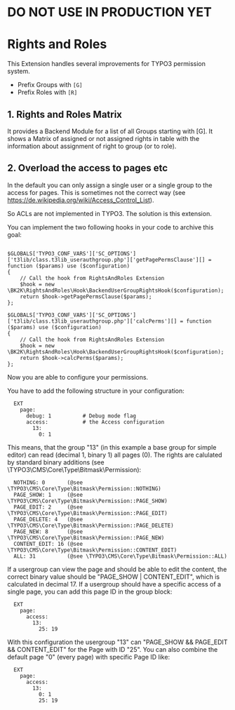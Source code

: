 # DO NOT USE IN PRODUCTION YET

# Rights and Roles

This Extension handles several improvements for TYPO3 permission system.

- Prefix Groups with `[G]`
- Prefix Roles with `[R]`

## 1. Rights and Roles Matrix

It provides a Backend Module for a list of all Groups starting with [G].
It shows a Matrix of assigned or not assigned rights in table with the information about assignment of right to group (or to role).


## 2. Overload the access to pages etc

In the default you can only assign a single user or a single group to the access for pages.
This is sometimes not the correct way (see https://de.wikipedia.org/wiki/Access_Control_List).

So ACLs are not implemented in TYPO3. The solution is this extension.

You can implement the two following hooks in your code to archive this goal:

```

$GLOBALS['TYPO3_CONF_VARS']['SC_OPTIONS']['t3lib/class.t3lib_userauthgroup.php']['getPagePermsClause'][] = function ($params) use ($configuration)
{
    // Call the hook from RightsAndRoles Extension
    $hook = new \BK2K\RightsAndRoles\Hook\BackendUserGroupRightsHook($configuration);
    return $hook->getPagePermsClause($params);
};

$GLOBALS['TYPO3_CONF_VARS']['SC_OPTIONS']['t3lib/class.t3lib_userauthgroup.php']['calcPerms'][] = function ($params) use ($configuration)
{
    // Call the hook from RightsAndRoles Extension
    $hook = new \BK2K\RightsAndRoles\Hook\BackendUserGroupRightsHook($configuration);
    return $hook->calcPerms($params);
};
```

Now you are able to configure your permissions.

You have to add the following structure in your configuration:

```
  EXT
    page:
      debug: 1          # Debug mode flag
      access:           # the Access configuration
        13:
          0: 1
```

This means, that the group "13" (in this example a base group for simple editor) can read (decimal 1, binary 1)
all pages (0). The rights are calulated by standard binary additions (see \TYPO3\CMS\Core\Type\Bitmask\Permission):

```
  NOTHING: 0       (@see \TYPO3\CMS\Core\Type\Bitmask\Permission::NOTHING)
  PAGE_SHOW: 1     (@see \TYPO3\CMS\Core\Type\Bitmask\Permission::PAGE_SHOW)
  PAGE_EDIT: 2     (@see \TYPO3\CMS\Core\Type\Bitmask\Permission::PAGE_EDIT)
  PAGE_DELETE: 4   (@see \TYPO3\CMS\Core\Type\Bitmask\Permission::PAGE_DELETE)
  PAGE_NEW: 8      (@see \TYPO3\CMS\Core\Type\Bitmask\Permission::PAGE_NEW)
  CONTENT_EDIT: 16 (@see \TYPO3\CMS\Core\Type\Bitmask\Permission::CONTENT_EDIT)
  ALL: 31          (@see \TYPO3\CMS\Core\Type\Bitmask\Permission::ALL)
```

If a usergroup can view the page and should be able to edit the content, the correct binary value should be
"PAGE_SHOW | CONTENT_EDIT", which is calculated in decimal 17.
If a usergroup should have a specific access of a single page, you can add this page ID in the group block:

```
  EXT
    page:
      access:
        13:
          25: 19
```

With this configuration the usergroup "13" can "PAGE_SHOW && PAGE_EDIT && CONTENT_EDIT" for the Page with ID "25".
You can also combine the default page "0" (every page) with specific Page ID like:

```
  EXT
    page:
      access:
        13:
          0: 1
          25: 19
```
